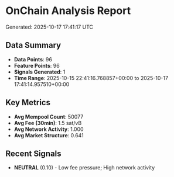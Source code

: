 # OnChain Analysis Report
Generated: 2025-10-17 17:41:17 UTC

## Data Summary
- **Data Points**: 96
- **Feature Points**: 96
- **Signals Generated**: 1
- **Time Range**: 2025-10-15 22:41:16.768857+00:00 to 2025-10-17 17:41:14.957510+00:00

## Key Metrics
- **Avg Mempool Count**: 50077
- **Avg Fee (30min)**: 1.5 sat/vB
- **Avg Network Activity**: 1.000
- **Avg Market Structure**: 0.641

## Recent Signals
- **NEUTRAL** (0.10) - Low fee pressure; High network activity
